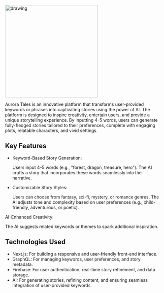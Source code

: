 <img src="https://github.com/user-attachments/assets/be7a89b6-cadb-4b97-90b8-7d6c0524b933" alt="drawing" width="300" />

Aurora Tales is an innovative platform that transforms user-provided keywords or phrases into captivating stories using the power of AI. The platform is designed to inspire creativity, entertain users, and provide a unique storytelling experience. By inputting 4–5 words, users can generate fully-fledged stories tailored to their preferences, complete with engaging plots, relatable characters, and vivid settings.

## Key Features

- Keyword-Based Story Generation:

    Users input 4–5 words (e.g., "forest, dragon, treasure, hero").
    The AI crafts a story that incorporates these words seamlessly into the narrative.

- Customizable Story Styles:

    Users can choose from fantasy, sci-fi, mystery, or romance genres.
    The AI adjusts tone and complexity based on user preferences (e.g., child-friendly, adventurous, or poetic).


AI-Enhanced Creativity:

The AI suggests related keywords or themes to spark additional inspiration.

## Technologies Used
- Next.js: For building a responsive and user-friendly front-end interface.
- GraphQL: For managing keywords, user preferences, and story metadata.
- Firebase: For user authentication, real-time story refinement, and data storage.
- AI: For generating stories, refining content, and ensuring seamless integration of user-provided keywords.
